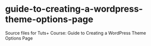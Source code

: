 # guide-to-creating-a-wordpress-theme-options-page
Source files for Tuts+ Course: Guide to Creating a WordPress Theme Options Page
